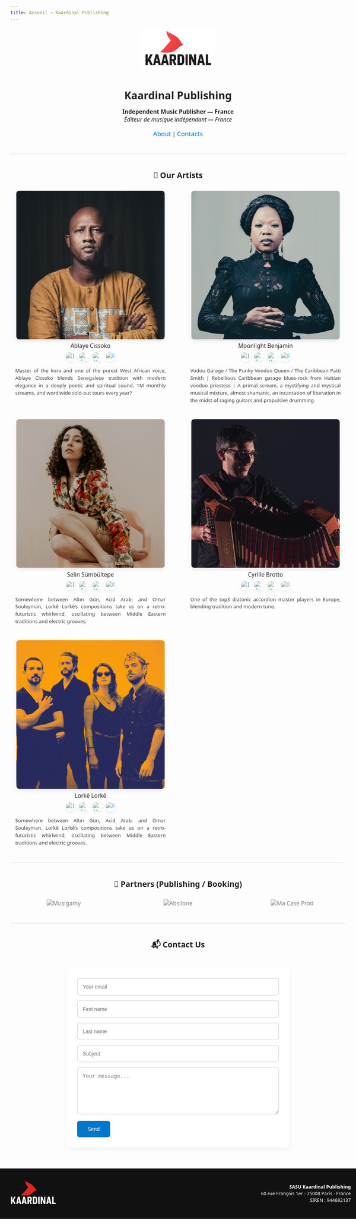 ```yaml
---
title: Accueil — Kaardinal Publishing
---
```


<style>

  * {
    margin: 0;
    padding: 0;
    box-sizing: border-box;
  }

  html, body {
    height: 100%;
  }

 header, h1.title, .site-title {
  display: none !important;  /*pour effacer le titre rajouté par Jekyl et Yaml */
 }

 
  body {
    margin: 0;
    padding: 0;
    font-family: 'Segoe UI', 'Helvetica Neue', sans-serif;
    max-width: 960px;
    margin: 0 auto;
    padding: 2em;
    color: #222;
    background-color: #fdfdfd;
  }

  h1, h2, h3 {
    text-align: center;
    margin-top: 1.5em;
  }

  p, a {
    text-align: center;
    font-size: 1.1em;
  }

  a {
    color: #0077cc;
    text-decoration: none;
  }

  a:hover {
    text-decoration: underline;
  }

  hr {
    border: none;
    border-top: 2px solid #eee;
    margin: 3em 0;
  }

  .gallery {
    display: grid;
    grid-template-columns: repeat(2, 1fr);
    gap: 40px;
    justify-content: center;
    margin: 2em auto;
  }

  .gallery-item {
    text-align: center;
  }

  .gallery img {
    width: 400px;
    height: 400px;
    object-fit: cover;
    display: block;
    margin: auto;
    border-radius: 8px;
    box-shadow: 0 4px 12px rgba(0,0,0,0.1);
  }

  .gallery .caption {
    margin-top: 0.5em;
    font-weight: 500;
    font-size: 1.1em;
  }

  .gallery-partners {
    display: grid;
    grid-template-columns: repeat(auto-fit, minmax(150px, 1fr));
    gap: 20px;
    align-items: center;
    justify-items: center;
    margin: 2em auto;
  }

  .gallery-partners img {
    max-width: 160px;
    height: auto;
    object-fit: contain;
    filter: grayscale(100%);
    opacity: 0.8;
    transition: 0.3s;
  }

  .gallery-partners img:hover {
    filter: none;
    opacity: 1;
  }

  form {
    max-width: 600px;
    margin: 3em auto;
    background: #fff;
    padding: 2em;
    border-radius: 10px;
    box-shadow: 0 4px 14px rgba(0, 0, 0, 0.05);
  }

  form input,
  form textarea {
    width: 100%;
    padding: 1em;
    margin-bottom: 1em;
    border: 1px solid #ccc;
    border-radius: 6px;
    font-size: 1em;
  }

  form button {
    background-color: #0077cc;
    color: white;
    padding: 1em 2em;
    border: none;
    border-radius: 6px;
    font-size: 1em;
    cursor: pointer;
    transition: background-color 0.3s;
  }

  form button:hover {
    background-color: #005fa3;
  }


  footer {
    background-color: #111;
    color: #fff;
    padding: 2em 1em;
    margin-top: 4em;
    width: 100vw;
    position: relative;
    left: 50%;
    right: 50%;
    margin-left: -50vw;
    margin-right: -50vw;
  }


  .footer-container {
    display: flex;
    flex-wrap: wrap;
    justify-content: space-between;
    align-items: center;
    max-width: 960px;
    margin: 0 auto;
  }

  .footer-logo img {
    max-width: 150px;
    height: auto;
  }

  .footer-info {
    font-size: 0.9em;
    line-height: 1.4em;
    text-align: right;
  }

  .social-links {
    margin-top: 0.5em;
    display: flex;
    justify-content: center;
    gap: 12px;
  }
  
  .social-links img {
    width: 24px;
    height: 24px;
    opacity: 0.7;
    transition: 0.2s;
  }
  
  .social-links img:hover {
    opacity: 1;
    transform: scale(1.1);
  }

  .artist-description {
    margin-top: 1.2em;        /* ↑ plus d'espace avec les logos */
    font-size: 0.95em;
    color: #444;
    line-height: 1.5;
    padding: 0 1em;
    text-align: justify;      /* ← texte justifié */
  }



  @media(max-width: 600px) {
    .gallery {
      grid-template-columns: 1fr;
    }
    .footer-container {
      flex-direction: column;
      gap: 1em;
      text-align: center;
    }
    .footer-info {
      text-align: center;
    }
  }
</style>

<!-- Logo -->
<p style="text-align:center;">
  <img src="assets/images/logo-kaardinal-web-black-transparent.png" alt="Kaardinal Publishing Logo" style="max-width:200px;">
</p>

# Kaardinal Publishing

**Independent Music Publisher — France**  
*Éditeur de musique indépendant — France*

<p>
  <a href="about.md">About</a> |
  <a href="contacts.md">Contacts</a>
</p>

---

## 🎵 Our Artists

<div class="gallery">
  <div class="gallery-item">
    <a href="artist1.md"><img src="assets/images/ablaye-cissoko.jpg" alt="Ablaye Cissoko"></a>
    <div class="caption">Ablaye Cissoko</div>
    <div class="social-links">
      <a href="https://instagram.com/ablayecissoko" target="_blank"><img src="https://cdn.simpleicons.org/instagram/000000" alt="Instagram"></a>
      <a href="https://open.spotify.com/artist/xxxxx" target="_blank"><img src="https://cdn.simpleicons.org/spotify/000000" alt="Spotify"></a>
      <a href="https://youtube.com/channel/xxxxx" target="_blank"><img src="https://cdn.simpleicons.org/youtube/000000" alt="YouTube"></a>
      <a href="https://facebook.com/ablayecissoko" target="_blank"><img src="https://cdn.simpleicons.org/facebook/000000" alt="Facebook"></a>
    </div>
    <div class="artist-description">
      Master of the kora and one of the purest West African voice, Ablaye Cissoko blends Senegalese tradition with modern elegance in a deeply poetic and spiritual sound.  1M monthly streams, and wordlwide sold-out tours every year?
    </div>   
  </div>
  
  <div class="gallery-item">
    <a href="artist2.md"><img src="assets/images/moonlight-benjamin.jpg" alt="Moonlight Benjamin"></a>
    <div class="caption">Moonlight Benjamin</div>
   <div class="social-links">
      <a href="https://instagram.com/ablayecissoko" target="_blank"><img src="https://cdn.simpleicons.org/instagram/000000" alt="Instagram"></a>
      <a href="https://open.spotify.com/artist/xxxxx" target="_blank"><img src="https://cdn.simpleicons.org/spotify/000000" alt="Spotify"></a>
      <a href="https://youtube.com/channel/xxxxx" target="_blank"><img src="https://cdn.simpleicons.org/youtube/000000" alt="YouTube"></a>
      <a href="https://facebook.com/ablayecissoko" target="_blank"><img src="https://cdn.simpleicons.org/facebook/000000" alt="Facebook"></a>
    </div>
     <div class="artist-description">
Vodou Garage / The Punky Voodoo Queen / The Caribbean Patti Smith | Rebellious Caribbean garage blues-rock from Haitian voodoo priestess | A primal scream, a mystifying and mystical musical mixture, almost shamanic, an incantation of liberation in the midst of raging guitars and propulsive drumming.</div>   
  </div>
  
  <div class="gallery-item">
    <a href="artist3.md"><img src="assets/images/selin-sumbultepe.jpg" alt="Selin Sümbültepe"></a>
    <div class="caption">Selin Sümbültepe</div>
    <div class="social-links">
      <a href="https://instagram.com/ablayecissoko" target="_blank"><img src="https://cdn.simpleicons.org/instagram/000000" alt="Instagram"></a>
      <a href="https://open.spotify.com/artist/xxxxx" target="_blank"><img src="https://cdn.simpleicons.org/spotify/000000" alt="Spotify"></a>
      <a href="https://youtube.com/channel/xxxxx" target="_blank"><img src="https://cdn.simpleicons.org/youtube/000000" alt="YouTube"></a>
      <a href="https://facebook.com/ablayecissoko" target="_blank"><img src="https://cdn.simpleicons.org/facebook/000000" alt="Facebook"></a>
    </div>
    <div class="artist-description">
Somewhere between Altın Gün, Acid Arab, and Omar Souleyman, Lorkê Lorkê’s compositions take us on a retro-futuristic whirlwind, oscillating between Middle Eastern traditions and electric grooves.    </div>   
  </div>
  
  <div class="gallery-item">
    <a href="artist4.md"><img src="assets/images/cyrille-brotto.jpg" alt="Cyrille Brotto"></a>
    <div class="caption">Cyrille Brotto</div>
    <div class="social-links">
      <a href="https://instagram.com/ablayecissoko" target="_blank"><img src="https://cdn.simpleicons.org/instagram/000000" alt="Instagram"></a>
      <a href="https://open.spotify.com/artist/xxxxx" target="_blank"><img src="https://cdn.simpleicons.org/spotify/000000" alt="Spotify"></a>
      <a href="https://youtube.com/channel/xxxxx" target="_blank"><img src="https://cdn.simpleicons.org/youtube/000000" alt="YouTube"></a>
      <a href="https://facebook.com/ablayecissoko" target="_blank"><img src="https://cdn.simpleicons.org/facebook/000000" alt="Facebook"></a>
    </div>
     <div class="artist-description">
One of the top3 diatonic accordion master players in Europe, blending tradition and modern tune.     </div>   
  </div>
  
  <div class="gallery-item">
    <a href="artist5.md"><img src="assets/images/lorke-lorke.jpg" alt="Lorkê Lorkê"></a>
    <div class="caption">Lorkê Lorkê</div>
    <div class="social-links">
      <a href="https://instagram.com/ablayecissoko" target="_blank"><img src="https://cdn.simpleicons.org/instagram/000000" alt="Instagram"></a>
      <a href="https://open.spotify.com/artist/xxxxx" target="_blank"><img src="https://cdn.simpleicons.org/spotify/000000" alt="Spotify"></a>
      <a href="https://youtube.com/channel/xxxxx" target="_blank"><img src="https://cdn.simpleicons.org/youtube/000000" alt="YouTube"></a>
      <a href="https://facebook.com/ablayecissoko" target="_blank"><img src="https://cdn.simpleicons.org/facebook/000000" alt="Facebook"></a>
    </div>
    <div class="artist-description">
Somewhere between Altın Gün, Acid Arab, and Omar Souleyman, Lorkê Lorkê’s compositions take us on a retro-futuristic whirlwind, oscillating between Middle Eastern traditions and electric grooves.    </div>   
  </div>
  
  <!--<div class="gallery-item">
    <a href="artist6.md"><img src="assets/images/vide.jpg" alt=""></a>
    <div class="caption">À venir</div>  
  </div>-->
</div>

---

## 🤝 Partners (Publishing / Booking)

<div class="gallery-partners">
  <a href="#"><img src="assets/images/logo-musigamy.png" alt="Musigamy"></a>
  <a href="#"><img src="assets/images/logo-absilone.png" alt="Absilone"></a>
  <a href="#"><img src="assets/images/logo-ma-case.png" alt="Ma Case Prod"></a>
</div>

---

## 📬 Contact Us

<form action="https://formsubmit.co/contact@kaardinal-publishing.com" method="POST">
  <input type="hidden" name="_captcha" value="false">
  <input type="email" name="email" placeholder="Your email" required>
  <input type="text" name="firstname" placeholder="First name" required>
  <input type="text" name="lastname" placeholder="Last name" required>
  <input type="text" name="subject" placeholder="Subject" required>
  <textarea name="message" placeholder="Your message..." rows="6" required></textarea>
  <button type="submit">Send</button>
</form>

<footer>
  <div class="footer-container">
    <div class="footer-logo">
      <img src="assets/images/logo-kaardinal-web-footer.jpg" alt="Kaardinal Publishing logo">
    </div>
    <div class="footer-info">
      <strong>SASU Kaardinal Publishing</strong><br>
      60 rue François 1er - 75008 Paris - France<br>
      SIREN : 944682137
    </div>
  </div>
</footer>
